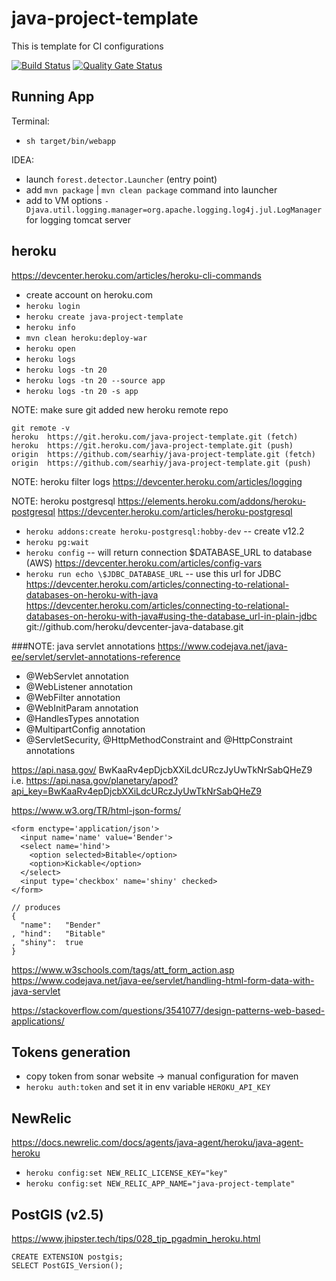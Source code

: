 # java-project-template
This is template for CI configurations

[![Build Status](https://travis-ci.com/searhiy/java-project-template.svg?branch=master)](https://travis-ci.com/searhiy/java-project-template)
[![Quality Gate Status](https://sonarcloud.io/api/project_badges/measure?project=org.itcluster%3Ajava-project-template&metric=alert_status)](https://sonarcloud.io/dashboard?id=org.itcluster%3Ajava-project-template)

## Running App

Terminal:
 * `sh target/bin/webapp`

IDEA:
 * launch `forest.detector.Launcher` (entry point)
 * add `mvn package` | `mvn clean package` command into launcher
 * add to VM options `-Djava.util.logging.manager=org.apache.logging.log4j.jul.LogManager` for logging tomcat server

## heroku
https://devcenter.heroku.com/articles/heroku-cli-commands
* create account on heroku.com
* ```heroku login```
* ```heroku create java-project-template```
* ```heroku info```
* ```mvn clean heroku:deploy-war```
* ```heroku open```
* ```heroku logs```
* ```heroku logs -tn 20```
* ```heroku logs -tn 20 --source app```
* ```heroku logs -tn 20 -s app```

NOTE: make sure git added new heroku remote repo
```
git remote -v
heroku  https://git.heroku.com/java-project-template.git (fetch)
heroku  https://git.heroku.com/java-project-template.git (push)
origin  https://github.com/searhiy/java-project-template.git (fetch)
origin  https://github.com/searhiy/java-project-template.git (push)
```
NOTE: heroku filter logs
https://devcenter.heroku.com/articles/logging

NOTE: heroku postgresql
https://elements.heroku.com/addons/heroku-postgresql
https://devcenter.heroku.com/articles/heroku-postgresql
* ```heroku addons:create heroku-postgresql:hobby-dev``` -- create v12.2
* ```heroku pg:wait``` 
* ```heroku config``` -- will return connection $DATABASE_URL to database (AWS)
https://devcenter.heroku.com/articles/config-vars
* ```heroku run echo \$JDBC_DATABASE_URL``` -- use this url for JDBC
https://devcenter.heroku.com/articles/connecting-to-relational-databases-on-heroku-with-java
https://devcenter.heroku.com/articles/connecting-to-relational-databases-on-heroku-with-java#using-the-database_url-in-plain-jdbc
git://github.com/heroku/devcenter-java-database.git

###NOTE: java servlet annotations
https://www.codejava.net/java-ee/servlet/servlet-annotations-reference

* @WebServlet annotation
* @WebListener annotation
* @WebFilter annotation
* @WebInitParam annotation
* @HandlesTypes annotation
* @MultipartConfig annotation
* @ServletSecurity, @HttpMethodConstraint and @HttpConstraint annotations


https://api.nasa.gov/
BwKaaRv4epDjcbXXiLdcURczJyUwTkNrSabQHeZ9
i.e.
https://api.nasa.gov/planetary/apod?api_key=BwKaaRv4epDjcbXXiLdcURczJyUwTkNrSabQHeZ9


https://www.w3.org/TR/html-json-forms/
```
<form enctype='application/json'>
  <input name='name' value='Bender'>
  <select name='hind'>
    <option selected>Bitable</option>
    <option>Kickable</option>
  </select>
  <input type='checkbox' name='shiny' checked>
</form>

// produces
{
  "name":   "Bender"
, "hind":   "Bitable"
, "shiny":  true
}
```

https://www.w3schools.com/tags/att_form_action.asp
https://www.codejava.net/java-ee/servlet/handling-html-form-data-with-java-servlet

https://stackoverflow.com/questions/3541077/design-patterns-web-based-applications/

## Tokens generation
 * copy token from sonar website -> manual configuration for maven
 * `heroku auth:token` and set it in env variable `HEROKU_API_KEY`

## NewRelic
https://docs.newrelic.com/docs/agents/java-agent/heroku/java-agent-heroku
* ```heroku config:set NEW_RELIC_LICENSE_KEY="key"```
* ```heroku config:set NEW_RELIC_APP_NAME="java-project-template"```

## PostGIS (v2.5)
https://www.jhipster.tech/tips/028_tip_pgadmin_heroku.html
```
CREATE EXTENSION postgis;
SELECT PostGIS_Version();
```